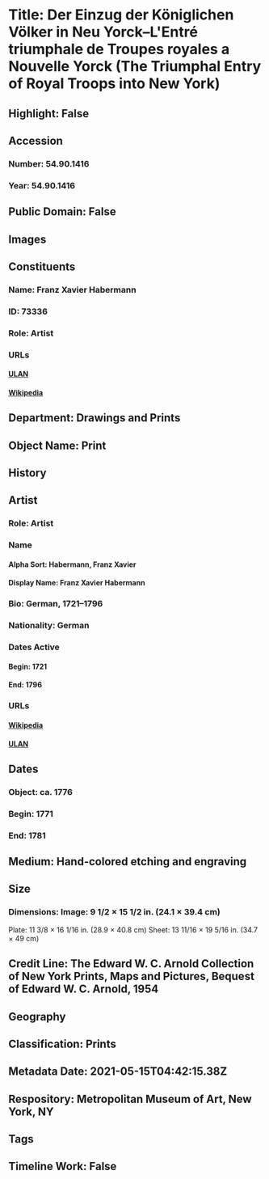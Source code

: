 # Title: Der Einzug der Königlichen Völker in Neu Yorck–L'Entré triumphale de Troupes royales a Nouvelle Yorck (The Triumphal Entry of Royal Troops into New York)
## Highlight: False
## Accession
### Number: 54.90.1416
### Year: 54.90.1416
## Public Domain: False
## Images
## Constituents
### Name: Franz Xavier Habermann
### ID: 73336
### Role: Artist
### URLs
#### [ULAN](http://vocab.getty.edu/page/ulan/500013416)
#### [Wikipedia](https://www.wikidata.org/wiki/Q18508199)
## Department: Drawings and Prints
## Object Name: Print
## History
## Artist
### Role: Artist
### Name
#### Alpha Sort: Habermann, Franz Xavier
#### Display Name: Franz Xavier Habermann
### Bio: German, 1721–1796
### Nationality: German
### Dates Active
#### Begin: 1721
#### End: 1796
### URLs
#### [Wikipedia](https://www.wikidata.org/wiki/Q18508199)
#### [ULAN](http://vocab.getty.edu/page/ulan/500013416)
## Dates
### Object: ca. 1776
### Begin: 1771
### End: 1781
## Medium: Hand-colored etching and engraving
## Size
### Dimensions: Image: 9 1/2 × 15 1/2 in. (24.1 × 39.4 cm)
Plate: 11 3/8 × 16 1/16 in. (28.9 × 40.8 cm)
Sheet: 13 11/16 × 19 5/16 in. (34.7 × 49 cm)
## Credit Line: The Edward W. C. Arnold Collection of New York Prints, Maps and Pictures, Bequest of Edward W. C. Arnold, 1954
## Geography
## Classification: Prints
## Metadata Date: 2021-05-15T04:42:15.38Z
## Respository: Metropolitan Museum of Art, New York, NY
## Tags
## Timeline Work: False